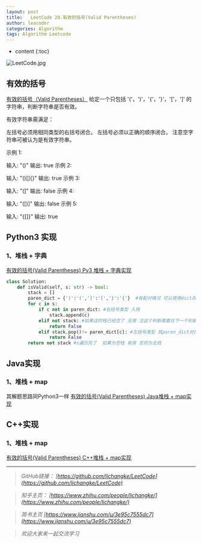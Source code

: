 ```yaml
---
layout: post
title:   LeetCode 20.有效的括号(Valid Parentheses)
author: leacoder
categories: Algorithm 
tags: Algorithm Leetcode
---
```


* content
{:toc}

![LeetCode.jpg](https://upload-images.jianshu.io/upload_images/16846478-ad7c94b0d15a5cfb.jpg?imageMogr2/auto-orient/strip%7CimageView2/2/w/1240)
## 有效的括号

[有效的括号（Valid Parentheses）](https://leetcode-cn.com/problems/valid-parentheses/)
给定一个只包括 '('，')'，'{'，'}'，'['，']' 的字符串，判断字符串是否有效。

有效字符串需满足：

左括号必须用相同类型的右括号闭合。
左括号必须以正确的顺序闭合。
注意空字符串可被认为是有效字符串。

示例 1:

输入: "()"
输出: true
示例 2:

输入: "()[]{}"
输出: true
示例 3:

输入: "(]"
输出: false
示例 4:

输入: "([)]"
输出: false
示例 5:

输入: "{[]}"
输出: true

## Python3 实现

### 1、堆栈 + 字典

[有效的括号(Valid Parentheses) Py3 堆栈 + 字典实现 ](https://github.com/lichangke/LeetCode/blob/master/20.%20Valid%20Parentheses/ValidParentheses.py)
``` python
class Solution:
    def isValid(self, s: str) -> bool:
        stack = []
        paren_dict = {')':'(',']':'[','}':'{'}  #有配对情况 可以使用dict存储其键值对
        for c in s:
            if c not in paren_dict: #右括号类型 入栈
                stack.append(c)
            elif not stack: #如果这时栈已经空了 无效 注这个判断需要在下一个判断之前
                return False
            elif stack.pop()!= paren_dict[c]: #左括号类型 其paren_dict对应值需要与栈顶元素匹配 
                return False
        return not stack #s遍历完了  如果为空栈 有效 否则为无效
```

## Java实现

### 1、堆栈 + map

其解题思路同Python3一样
[有效的括号(Valid Parentheses) Java堆栈 + map实现 ](https://github.com/lichangke/LeetCode/blob/master/20.%20Valid%20Parentheses/ValidParentheses.java)

## C++实现

### 1、堆栈 + map

[有效的括号(Valid Parentheses) C++堆栈 + map实现 ](https://github.com/lichangke/LeetCode/blob/master/20.%20Valid%20Parentheses/ValidParentheses.cpp)


----
>*GitHub链接：*
>*[https://github.com/lichangke/LeetCode](https://github.com/lichangke/LeetCode)*

>*知乎主页：*
>*[https://www.zhihu.com/people/lichangke/](https://www.zhihu.com/people/lichangke/)*

>*简书主页*
>*[https://www.jianshu.com/u/3e95c7555dc7](https://www.jianshu.com/u/3e95c7555dc7)*

>*欢迎大家来一起交流学习*